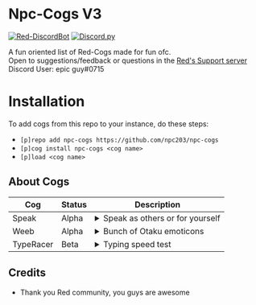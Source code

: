 # Npc-Cogs V3
[![Red-DiscordBot](https://img.shields.io/badge/Red--DiscordBot-V3-red.svg)](https://github.com/Cog-Creators/Red-DiscordBot) 
[![Discord.py](https://img.shields.io/badge/Discord.py-rewrite-blue.svg)](https://github.com/Rapptz/discord.py/tree/rewrite)  

A fun oriented list of Red-Cogs made for fun ofc.  
Open to suggestions/feedback or questions in the [Red's Support server](https://discord.gg/GET4DVk)  
Discord User: epic guy#0715  

 # Installation
To add cogs from this repo to your instance, do these steps:
- `[p]repo add npc-cogs https://github.com/npc203/npc-cogs`
- `[p]cog install npc-cogs <cog name>`
- `[p]load <cog name>`

## About Cogs
| Cog | Status | Description |
| --- | ---------- |---------------- |
| Speak | Alpha |<details><summary>Speak as others or for yourself</summary>This uses webhooks to mimic the person's identity and speak what you type, it also can speak stuff for you (insults and sadme)</details>
| Weeb | Alpha |<details><summary>Bunch of Otaku emoticons</summary>Expwess youw weebness using the bunch of wandom weeb emoticons UwU</details>
| TypeRacer | Beta |<details><summary>Typing speed test</summary>Test you typing skills with this cog</details>
                                                                                                                                                                                                                          
## Credits
- Thank you Red community, you guys are awesome
